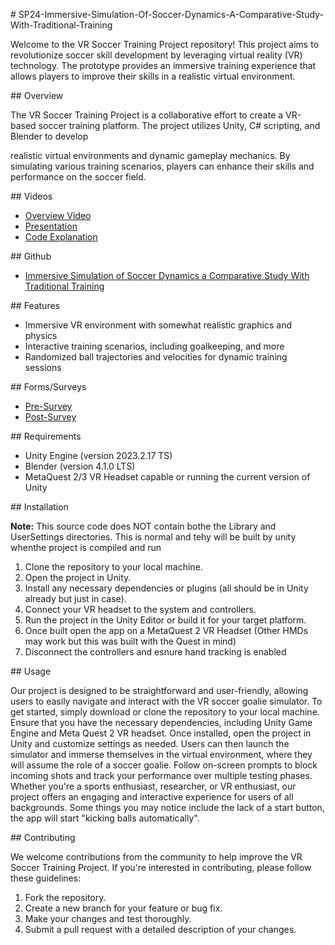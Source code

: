 \# SP24-Immersive-Simulation-Of-Soccer-Dynamics-A-Comparative-Study-With-Traditional-Training

Welcome to the VR Soccer Training Project repository! This project aims to revolutionize soccer skill development by leveraging virtual reality (VR) technology. The prototype provides an immersive training experience that allows players to improve their skills in a realistic virtual environment.

\## Overview

The VR Soccer Training Project is a collaborative effort to create a VR-based soccer training platform. The project utilizes Unity, C# scripting, and Blender to develop

realistic virtual environments and dynamic gameplay mechanics. By simulating various training scenarios, players can enhance their skills and performance on the soccer field.

\## Videos

* [Overview Video]()
* [Presentation](https://youtu.be/bS2EJ3FuxW0)
* [Code Explanation](https://youtu.be/tWIzXl8WetY)

\## Github

* [Immersive Simulation of Soccer Dynamics a Comparative Study With Traditional Training](https://github.com/csu-hci-projects/SP24-Immersive-Simulation-Of-Soccer-Dynamics-A-Comparative-Study-With-Traditional-Training)

\## Features

- Immersive VR environment with somewhat realistic graphics and physics
- Interactive training scenarios, including goalkeeping, and more
- Randomized ball trajectories and velocities for dynamic training sessions

\## Forms/Surveys

* [Pre-Survey](https://forms.office.com/r/Cbb3DumYSh)
* [Post-Survey](https://forms.office.com/r/RQWwyHQpdS)

\## Requirements

- Unity Engine (version 2023.2.17 TS)
- Blender (version 4.1.0 LTS)
- MetaQuest 2/3 VR Headset capable or running the current version of Unity

\## Installation

**Note:** This source code does NOT contain bothe the Library and UserSettings directories. This is normal and tehy will be built by unity whenthe project is compiled and run
1. Clone the repository to your local machine.
1. Open the project in Unity.
1. Install any necessary dependencies or plugins (all should be in Unity already but just in case).
1. Connect your VR headset to the system and controllers.
1. Run the project in the Unity Editor or build it for your target platform.
1. Once built open the app on a MetaQuest 2 VR Headset (Other HMDs may work but this was built with the Quest in mind)
1. Disconnect the controllers and esnure hand tracking is enabled

\## Usage

Our project is designed to be straightforward and user-friendly, allowing users to easily navigate and interact with the VR soccer goalie simulator. To get started, simply download or clone the repository to your local machine. Ensure that you have the necessary dependencies, including Unity Game Engine and Meta Quest 2 VR headset. Once installed, open the project in Unity and customize settings as needed. Users can then launch the simulator and immerse themselves in the virtual environment, where they will assume the role of a soccer goalie. Follow on-screen prompts to block incoming shots and track your performance over multiple testing phases. Whether you're a sports enthusiast, researcher, or VR enthusiast, our project offers an engaging and interactive experience for users of all backgrounds. Some things you may notice include the lack of a start button, the app will start "kicking balls automatically".

\## Contributing

We welcome contributions from the community to help improve the VR Soccer Training Project. If you're interested in contributing, please follow these guidelines:

1. Fork the repository.
1. Create a new branch for your feature or bug fix.
1. Make your changes and test thoroughly.
1. Submit a pull request with a detailed description of your changes.



